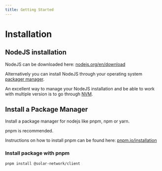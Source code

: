 ```yaml
---
title: Getting Started
---
```


# Installation

## NodeJS installation

NodeJS can be downloaded here: <a href="https://nodejs.org/en/download" target="_blank" rel="noopener noreferrer">nodejs.org/en/download</a>

Alternatively you can install NodeJS through your operating system <a href="https://nodejs.org/en/download/package-manager" target="_blank" rel="noopener noreferrer">packager manager</a>.

An excellent way to manage your NodeJS installation and be able to work with multiple version is to go through <a href="https://github.com/nvm-sh/nvm" target="_blank" rel="noopener noreferrer">NVM</a>.

## Install a Package Manager

Install a package manager for nodejs like pnpm, npm or yarn.

pnpm is recommended.

Instructions on how to install pnpm can be found here: <a href="https://pnpm.io/installation" target="_blank" rel="noopener noreferrer">pnpm.io/installation</a>

### Install package with pnpm

```bash
pnpm install @solar-network/client
```
